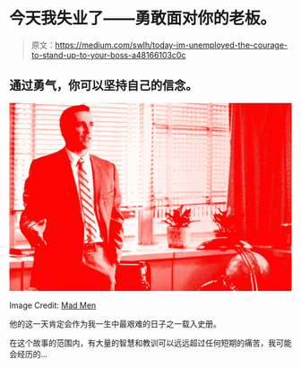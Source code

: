 # 今天我失业了——勇敢面对你的老板。

> 原文：<https://medium.com/swlh/today-im-unemployed-the-courage-to-stand-up-to-your-boss-a48166103c0c>

## 通过勇气，你可以坚持自己的信念。

![](img/00ab4898716c6b76e94f0414c4d93fcd.png)

Image Credit: [Mad Men](https://www.amc.com/shows/mad-men)

他的这一天肯定会作为我一生中最艰难的日子之一载入史册。

在这个故事的范围内，有大量的智慧和教训可以远远超过任何短期的痛苦，我可能会经历的…